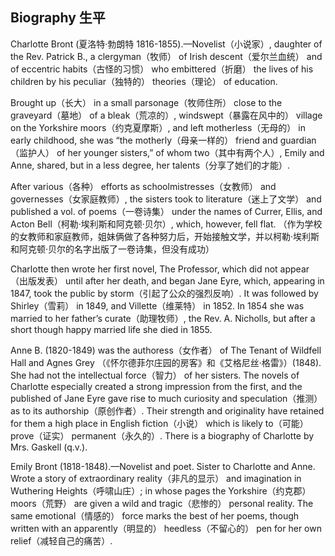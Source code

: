 ## Biography 生平

Charlotte Bront (夏洛特·勃朗特 1816-1855).—Novelist（小说家）, daughter of the Rev. Patrick B., a clergyman（牧师） of Irish descent（爱尔兰血统） and of eccentric habits（古怪的习惯） who embittered（折磨） the lives of his children by his peculiar（独特的） theories（理论） of education. 

Brought up（长大） in a small parsonage（牧师住所） close to the graveyard（墓地） of a bleak（荒凉的）, windswept（暴露在风中的） village on the Yorkshire moors（约克夏摩斯）, and left motherless（无母的） in early childhood, she was “the motherly（母亲一样的） friend and guardian（监护人） of her younger sisters,” of whom two（其中有两个人）, Emily and Anne, shared, but in a less degree, her talents（分享了她们的才能）. 

After various（各种） efforts as schoolmistresses（女教师） and governesses（女家庭教师）, the sisters took to literature（迷上了文学） and published a vol. of poems（一卷诗集） under the names of Currer, Ellis, and Acton Bell（柯勒·埃利斯和阿克顿·贝尔）, which, however, fell flat. （作为学校的女教师和家庭教师，姐妹俩做了各种努力后，开始接触文学，并以柯勒·埃利斯和阿克顿·贝尔的名字出版了一卷诗集，但没有成功）

Charlotte then wrote her first novel, The Professor, which did not appear（出版发表） until after her death, and began Jane Eyre, which, appearing in 1847, took the public by storm（引起了公众的强烈反响）. It was followed by Shirley（雪莉） in 1849, and Villette（维莱特） in 1852. In 1854 she was married to her father’s curate（助理牧师）, the Rev. A. Nicholls, but after a short though happy married life she died in 1855. 

Anne B. (1820-1849) was the authoress（女作者） of The Tenant of Wildfell Hall and Agnes Grey （《怀尔德菲尔庄园的房客》和《艾格尼丝·格雷》）(1848). She had not the intellectual force（智力） of her sisters. The novels of Charlotte especially created a strong impression from the first, and the published of Jane Eyre gave rise to much curiosity and speculation（推测） as to its authorship（原创作者）. Their strength and originality have retained for them a high place in English fiction（小说） which is likely to（可能） prove（证实） permanent（永久的）. There is a biography of Charlotte by Mrs. Gaskell (q.v.). 

Emily Bront (1818-1848).—Novelist and poet. Sister to Charlotte and Anne. Wrote a story of extraordinary reality（非凡的显示） and imagination in Wuthering Heights（呼啸山庄）; in whose pages the Yorkshire（约克郡） moors（荒野） are given a wild and tragic（悲惨的） personal reality. The same emotional（情感的） force marks the best of her poems, though written with an apparently（明显的） heedless（不留心的） pen for her own relief（减轻自己的痛苦）. 
